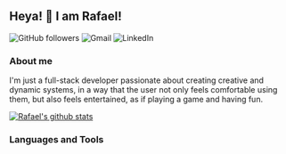 ## Heya! 👋 I am Rafael!
![GitHub followers](https://img.shields.io/github/followers/RafaellSoaress?style=social)
![Gmail](https://img.shields.io/static/v1?label=sawarafael@gmail.com&message=email&color=orange&logo=gmail)
![LinkedIn](https://img.shields.io/badge/linkedin-%230077B5.svg?&style=for-the-badge&logo=linkedin&logoColor=white)


### About me
I'm just a full-stack developer passionate about creating creative and dynamic systems, in a way that the user not only feels comfortable using them, but also feels entertained, as if playing a game and having fun.

[![Rafael's github stats](https://github-readme-stats.vercel.app/api?username=Rafael&theme=blue-green)](https://github.com/RafaellSoaress/github-readme-stats)

### Languages and Tools




<!--
**RafaellSoaress/RafaellSoaress** is a ✨ _special_ ✨ repository because its `README.md` (this file) appears on your GitHub profile.

Here are some ideas to get you started:

- 🔭 I’m currently working on ...
- 🌱 I’m currently learning ...
- 👯 I’m looking to collaborate on ...
- 🤔 I’m looking for help with ...
- 💬 Ask me about ...
- 📫 How to reach me: ...
- 😄 Pronouns: ...
- ⚡ Fun fact: ...
-->
